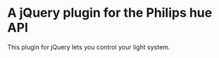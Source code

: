 # A jQuery plugin for the Philips hue API

This plugin for jQuery lets you control your light system.